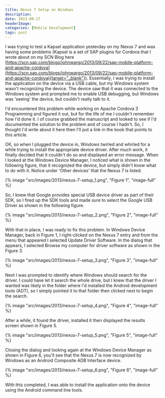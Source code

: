 ```yaml
---
title: Nexus 7 Setup on Windows
description: 
date: 2013-09-27
headerImage: 
categories: [Mobile Development]
tags: post
---
```


I was trying to test a Kapsel application yesterday on my Nexus 7 and was having some problems (Kapsel is a set of SAP plugins for Cordova that I wrote about on my SCN Blog here [https://scn.sap.com/blogs/johnwargo/2013/09/22/sap-mobile-platform-and-apache-cordova](https://scn.sap.com/blogs/johnwargo/2013/09/22/sap-mobile-platform-and-apache-cordova){target="_blank"}). Essentially, I was trying to install the application on the device via a USB cable, but my Windows system wasn't recognizing the device. The device saw that it was connected to the Windows system and prompted me to enable USB debugging, but Windows was 'seeing' the device, but couldn't really talk to it.

I'd encountered this problem while working on Apache Cordova 3 Programming and figured it out, but for the life of me I couldn't remember how I'd done it. I of course grabbed the manuscript and looked to see if I'd documented the solution to the problem and of course I hadn't. So, I thought I'd write about it here then I'll put a link in the book that points to this article.

OK, so when I plugged the device in, Windows twirled and whirled for a while trying to install the appropriate device driver. After much work, it finally decided that it couldn't do so and displayed an error message. When I looked at the Windows Device Manager, I noticed what is shown in the following figure, that it recognized the device, but simply didn't know what to do with it. Notice under 'Other devices' that the Nexus 7 is listed.

{% image "src/images/2013/nexus-7-setup_1.png", "Figure 1", "image-full" %}

So, I knew that Google provides special USB device driver as part of their SDK, so I fired up the SDK tools and made sure to select the Google USB Driver as shown in the following figure.

{% image "src/images/2013/nexus-7-setup_2.png", "Figure 2", "image-full" %}

With that in place, I was ready to fix this problem. In Windows Device Manager, back in Figure 1, I right-clicked on the Nexus 7 entry and from the menu that appeared I selected Update Driver Software. In the dialog that appears, I selected Browse my computer for driver software as shown in the Figure 3.

{% image "src/images/2013/nexus-7-setup_3.png", "Figure 3", "image-full" %}

Next I was prompted to identify where Windows should search for the driver. I could have let it search the whole drive, but I knew that the driver I wanted was likely in the folder where I'd installed the Android development tools (ADT), so I simply pointed it to that folder then clicked next to begin the search.

{% image "src/images/2013/nexus-7-setup_4.png", "Figure 4", "image-full" %}

After a while, it found the driver, installed it then displayed the results screen shown in Figure 5.

{% image "src/images/2013/nexus-7-setup_5.png", "Figure 5", "image-full" %}

Closing the dialog and looking again at the Windows Device Manager as shown in Figure 6, you'll see that the Nexus 7 is now recognized by Windows as an Android Composite ADB Interface device.

{% image "src/images/2013/nexus-7-setup_6.png", "Figure 6", "image-full" %}

With this completed, I was able to install the application onto the device using the Android command line tools.